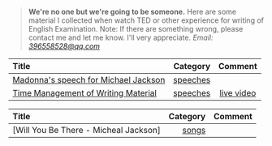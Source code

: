 >**We're no one but we're going to be someone.**
>Here are some material I collected when watch TED or other experience for writing of English Examination.
>Note: 
>If there are something wrong, please contact me and let me know. I'll very appreciate.
>*Email: [396558528@qq.com]()*

| Title      |     Category |   Comment   |
| :-------- | --------:| :------: |
|  [Madonna's speech for Michael Jackson]()   |   [speeches]() |    |
| [Time Management of Writing Material]()| [speeches]() | [live video](http://www.miaopai.com/show/AqCqT6cLMGdI1pD3Ijcre8-pwrol9HEYYxBBNw__.htm)|

| Title|     Category|   Comment|
| :-------- | --------:| :------: |
| [Will You Be There - Micheal Jackson]|   [songs]()|  |


